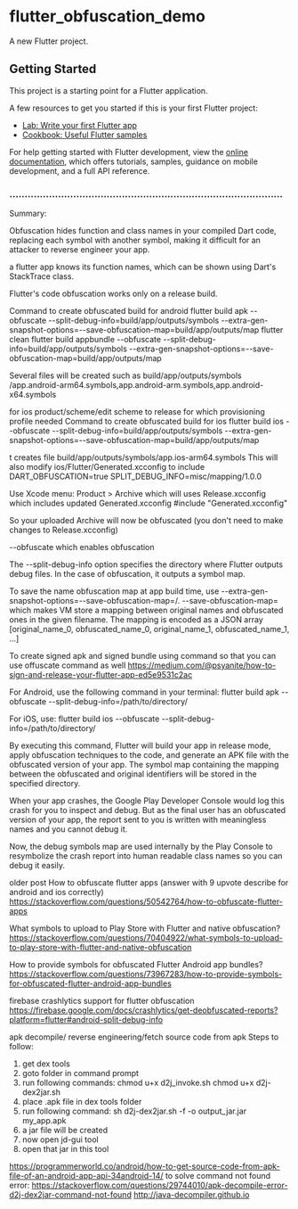 # flutter_obfuscation_demo

A new Flutter project.

## Getting Started

This project is a starting point for a Flutter application.

A few resources to get you started if this is your first Flutter project:

- [Lab: Write your first Flutter app](https://docs.flutter.dev/get-started/codelab)
- [Cookbook: Useful Flutter samples](https://docs.flutter.dev/cookbook)

For help getting started with Flutter development, view the
[online documentation](https://docs.flutter.dev/), which offers tutorials,
samples, guidance on mobile development, and a full API reference.

### ..........................................................................................

Summary:

Obfuscation hides function and class names in your compiled Dart code, replacing each symbol with another symbol,
making it difficult for an attacker to reverse engineer your app.
 
a flutter app knows its function names, which can be shown using Dart's StackTrace class.

Flutter's code obfuscation works only on a release build.



Command to create obfuscated build for android
flutter build apk --obfuscate --split-debug-info=build/app/outputs/symbols  --extra-gen-snapshot-options=--save-obfuscation-map=build/app/outputs/map
flutter clean
flutter build appbundle --obfuscate --split-debug-info=build/app/outputs/symbols  --extra-gen-snapshot-options=--save-obfuscation-map=build/app/outputs/map


Several files will be created such as build/app/outputs/symbols /app.android-arm64.symbols,app.android-arm.symbols,app.android-x64.symbols

for ios product/scheme/edit scheme to release for which provisioning profile needed
Command to create obfuscated build for ios
flutter build ios --obfuscate --split-debug-info=build/app/outputs/symbols  --extra-gen-snapshot-options=--save-obfuscation-map=build/app/outputs/map

t creates file build/app/outputs/symbols/app.ios-arm64.symbols
This will also modify ios/Flutter/Generated.xcconfig to include
DART_OBFUSCATION=true
SPLIT_DEBUG_INFO=misc/mapping/1.0.0

Use Xcode menu: Product > Archive which will uses Release.xcconfig which includes updated Generated.xcconfig
#include "Generated.xcconfig"

So your uploaded Archive will now be obfuscated (you don't need to make changes to Release.xcconfig)




--obfuscate which enables obfuscation

The --split-debug-info option specifies the directory where Flutter outputs debug files. 
In the case of obfuscation, it outputs a symbol map.



To save the name obfuscation map at app build time, use --extra-gen-snapshot-options=--save-obfuscation-map=/<your-path>.
--save-obfuscation-map=<filename> which makes VM store a mapping between original names and obfuscated ones in the given filename. 
The mapping is encoded as a JSON array [original_name_0, obfuscated_name_0, original_name_1, obfuscated_name_1, ...]





To create signed apk and signed bundle using command so that you can use offuscate command as well
https://medium.com/@psyanite/how-to-sign-and-release-your-flutter-app-ed5e9531c2ac



For Android, use the following command in your terminal:
flutter build apk --obfuscate --split-debug-info=/path/to/directory/

For iOS, use:
flutter build ios --obfuscate --split-debug-info=/path/to/directory/

By executing this command, Flutter will build your app in release mode, apply obfuscation techniques to the code, and generate an APK file with the obfuscated version of your app. 
The symbol map containing the mapping between the obfuscated and original identifiers will be stored in the specified directory.


When your app crashes, the Google Play Developer Console would log this crash for you to inspect and debug.
But as the final user has an obfuscated version of your app, the report sent to you is written with meaningless names and you cannot debug it.

Now, the debug symbols map are used internally by the Play Console to resymbolize the crash report into human readable class 
names so you can debug it easily.


older post
How to obfuscate flutter apps (answer with 9 upvote describe for android and ios correctly)
https://stackoverflow.com/questions/50542764/how-to-obfuscate-flutter-apps

What symbols to upload to Play Store with Flutter and native obfuscation?
https://stackoverflow.com/questions/70404922/what-symbols-to-upload-to-play-store-with-flutter-and-native-obfuscation


How to provide symbols for obfuscated Flutter Android app bundles?
https://stackoverflow.com/questions/73967283/how-to-provide-symbols-for-obfuscated-flutter-android-app-bundles

firebase crashlytics support for flutter obfuscation
https://firebase.google.com/docs/crashlytics/get-deobfuscated-reports?platform=flutter#android-split-debug-info

apk decompile/ reverse engineering/fetch source code from apk
Steps to follow:
1) get dex tools
2) goto folder in command prompt
3) run following commands:
   chmod u+x d2j_invoke.sh
   chmod u+x d2j-dex2jar.sh
4) place .apk file in dex tools folder
5) run following command:
   sh d2j-dex2jar.sh -f -o output_jar.jar my_app.apk
6) a jar file will be created 
7) now open jd-gui tool 
8) open that jar in this tool


https://programmerworld.co/android/how-to-get-source-code-from-apk-file-of-an-android-app-api-34android-14/
to solve command not found error:
https://stackoverflow.com/questions/29744010/apk-decompile-error-d2j-dex2jar-command-not-found
http://java-decompiler.github.io


